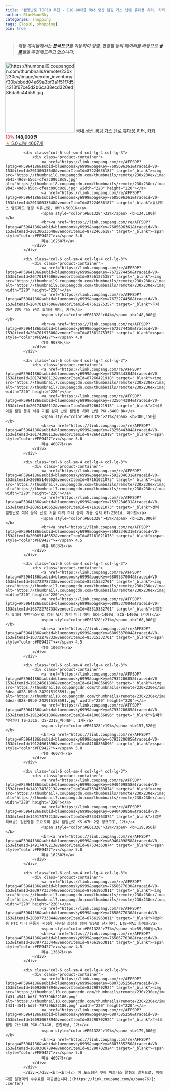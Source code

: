 ```yaml
---
title: "캠핑난로 TOP10 추천 - [10~60대] 국내 생산 캠핑 가스 난로 휴대용 히터, 카키"
author: BlueMoonSky
categories: shopping
tags: [Top10, shopping]
pin: true
---
```


> ##### 해당 게시물에서는 [**분석도구**](https://itemscout.io/)를 이용하여 **성별**, **연령별** 등의 데이터를 바탕으로 [**상품**](https://link.coupang.com/a/baae76)들을 추천해드리고 있습니다.
<div class="container"><div class="row">
            <div class="col-6 col-sm-4 col-lg-4 col-lg-3">
                <div class="product-container">
                    <a href="https://link.coupang.com/re/AFFSDP?lptag=AF5964186&subid=bluemoonsky6999&pageKey=7672274450&traceid=V0-153&itemId=20470197606&vendorItemId=87561275357" target="_blank"><img src="https://thumbnail9.coupangcdn.com/thumbnails/remote/230x230ex/image/vendor_inventory/f30b/bbdd04e69a3bf3a1f51f7d54213f67ce5d2b6ca38ecd320ed86da9c44559.jpg" alt="https://thumbnail9.coupangcdn.com/thumbnails/remote/230x230ex/image/vendor_inventory/f30b/bbdd04e69a3bf3a1f51f7d54213f67ce5d2b6ca38ecd320ed86da9c44559.jpg" width="220" height="220"></a>
                    <a href="https://link.coupang.com/re/AFFSDP?lptag=AF5964186&subid=bluemoonsky6999&pageKey=7672274450&traceid=V0-153&itemId=20470197606&vendorItemId=87561275357" target="_blank">국내 생산 캠핑 가스 난로 휴대용 히터, 카키</a>
                    <span style="color:#E61328">18%</span> <b>148,000원</b>
                    <br><a href="https://link.coupang.com/re/AFFSDP?lptag=AF5964186&subid=bluemoonsky6999&pageKey=7672274450&traceid=V0-153&itemId=20470197606&vendorItemId=87561275357" target="_blank"><span style="color:#FE9427">★</span> 5.0
                    리뷰 4607개</a>
                </div>
            </div>
            
            <div class="col-6 col-sm-4 col-lg-4 col-lg-3">
                <div class="product-container">
                    <a href="https://link.coupang.com/re/AFFSDP?lptag=AF5964186&subid=bluemoonsky6999&pageKey=7605696361&traceid=V0-153&itemId=20130633648&vendorItemId=87224656187" target="_blank"><img src="https://thumbnail8.coupangcdn.com/thumbnails/remote/230x230ex/image/retail/images/2023/09/18/13/3/62e58184-9b43-49d8-b56c-cfeac090c8c8.jpg" alt="https://thumbnail8.coupangcdn.com/thumbnails/remote/230x230ex/image/retail/images/2023/09/18/13/3/62e58184-9b43-49d8-b56c-cfeac090c8c8.jpg" width="220" height="220"></a>
                    <a href="https://link.coupang.com/re/AFFSDP?lptag=AF5964186&subid=bluemoonsky6999&pageKey=7605696361&traceid=V0-153&itemId=20130633648&vendorItemId=87224656187" target="_blank">유니맥스 템프라도 캠핑 석유난로, UMPH-5001K</a>
                    <span style="color:#E61328">32%</span> <b>134,100원</b>
                    <br><a href="https://link.coupang.com/re/AFFSDP?lptag=AF5964186&subid=bluemoonsky6999&pageKey=7605696361&traceid=V0-153&itemId=20130633648&vendorItemId=87224656187" target="_blank"><span style="color:#FE9427">★</span> 5.0
                    리뷰 16268개</a>
                </div>
            </div>
            
            <div class="col-6 col-sm-4 col-lg-4 col-lg-3">
                <div class="product-container">
                    <a href="https://link.coupang.com/re/AFFSDP?lptag=AF5964186&subid=bluemoonsky6999&pageKey=7672274450&traceid=V0-153&itemId=20470197606&vendorItemId=87561275357" target="_blank"><img src="https://thumbnail9.coupangcdn.com/thumbnails/remote/230x230ex/image/vendor_inventory/f30b/bbdd04e69a3bf3a1f51f7d54213f67ce5d2b6ca38ecd320ed86da9c44559.jpg" alt="https://thumbnail9.coupangcdn.com/thumbnails/remote/230x230ex/image/vendor_inventory/f30b/bbdd04e69a3bf3a1f51f7d54213f67ce5d2b6ca38ecd320ed86da9c44559.jpg" width="220" height="220"></a>
                    <a href="https://link.coupang.com/re/AFFSDP?lptag=AF5964186&subid=bluemoonsky6999&pageKey=7672274450&traceid=V0-153&itemId=20470197606&vendorItemId=87561275357" target="_blank">국내 생산 캠핑 가스 난로 휴대용 히터, 카키</a>
                    <span style="color:#E61328">64%</span> <b>148,000원</b>
                    <br><a href="https://link.coupang.com/re/AFFSDP?lptag=AF5964186&subid=bluemoonsky6999&pageKey=7672274450&traceid=V0-153&itemId=20470197606&vendorItemId=87561275357" target="_blank"><span style="color:#FE9427">★</span> 4.0
                    리뷰 908개</a>
                </div>
            </div>
            
            <div class="col-6 col-sm-4 col-lg-4 col-lg-3">
                <div class="product-container">
                    <a href="https://link.coupang.com/re/AFFSDP?lptag=AF5964186&subid=bluemoonsky6999&pageKey=7325644384&traceid=V0-153&itemId=20174380112&vendorItemId=87266421918" target="_blank"><img src="https://thumbnail7.coupangcdn.com/thumbnails/remote/230x230ex/image/vendor_inventory/e57b/082de2c6c15661908dc2d331ed25cac74f66d2552ea8de685cca286a488f.jpg" alt="https://thumbnail7.coupangcdn.com/thumbnails/remote/230x230ex/image/vendor_inventory/e57b/082de2c6c15661908dc2d331ed25cac74f66d2552ea8de685cca286a488f.jpg" width="220" height="220"></a>
                    <a href="https://link.coupang.com/re/AFFSDP?lptag=AF5964186&subid=bluemoonsky6999&pageKey=7325644384&traceid=V0-153&itemId=20174380112&vendorItemId=87266421918" target="_blank">파세코 겨울 캠핑 등유 석유 기름 심지 난로 캠핑용 히터 난방 PKH-6400 DK</a>
                    <span style="color:#E61328">21%</span> <b>300,150원</b>
                    <br><a href="https://link.coupang.com/re/AFFSDP?lptag=AF5964186&subid=bluemoonsky6999&pageKey=7325644384&traceid=V0-153&itemId=20174380112&vendorItemId=87266421918" target="_blank"><span style="color:#FE9427">★</span> 5.0
                    리뷰 4607개</a>
                </div>
            </div>
            
            <div class="col-6 col-sm-4 col-lg-4 col-lg-3">
                <div class="product-container">
                    <a href="https://link.coupang.com/re/AFFSDP?lptag=AF5964186&subid=bluemoonsky6999&pageKey=7592234631&traceid=V0-153&itemId=20065146652&vendorItemId=87161021073" target="_blank"><img src="https://thumbnail7.coupangcdn.com/thumbnails/remote/230x230ex/image/vendor_inventory/7872/15b5d4f2d54fad395787d4193001be24a4454ea026056fe4222a7412bcfa.jpg" alt="https://thumbnail7.coupangcdn.com/thumbnails/remote/230x230ex/image/vendor_inventory/7872/15b5d4f2d54fad395787d4193001be24a4454ea026056fe4222a7412bcfa.jpg" width="220" height="220"></a>
                    <a href="https://link.coupang.com/re/AFFSDP?lptag=AF5964186&subid=bluemoonsky6999&pageKey=7592234631&traceid=V0-153&itemId=20065146652&vendorItemId=87161021073" target="_blank">젠텍 캠핑난로 석유 등유 난로 기름 야외 히터 동계 겨울 심지 GT-2301W, 화이트</a>
                    <span style="color:#E61328">45%</span> <b>128,000원</b>
                    <br><a href="https://link.coupang.com/re/AFFSDP?lptag=AF5964186&subid=bluemoonsky6999&pageKey=7592234631&traceid=V0-153&itemId=20065146652&vendorItemId=87161021073" target="_blank"><span style="color:#FE9427">★</span> 4.5
                    리뷰 6083개</a>
                </div>
            </div>
            
            <div class="col-6 col-sm-4 col-lg-4 col-lg-3">
                <div class="product-container">
                    <a href="https://link.coupang.com/re/AFFSDP?lptag=AF5964186&subid=bluemoonsky6999&pageKey=6809537004&traceid=V0-153&itemId=16372278733&vendorItemId=83315332701" target="_blank"><img src="https://thumbnail7.coupangcdn.com/thumbnails/remote/230x230ex/image/vendor_inventory/2892/63ad6aec78da6ff4bf6f183e15bf769ac48d516bae5c6b4b7f5fb0c77f6e.jpg" alt="https://thumbnail7.coupangcdn.com/thumbnails/remote/230x230ex/image/vendor_inventory/2892/63ad6aec78da6ff4bf6f183e15bf769ac48d516bae5c6b4b7f5fb0c77f6e.jpg" width="220" height="220"></a>
                    <a href="https://link.coupang.com/re/AFFSDP?lptag=AF5964186&subid=bluemoonsky6999&pageKey=6809537004&traceid=V0-153&itemId=16372278733&vendorItemId=83315332701" target="_blank">신일전자 휴대용 부탄가스난로 캠핑 낚시 차박 미니 히터 SCG-1400W, SCG-1400W (카키)</a>
                    <span style="color:#E61328">21%</span> <b>168,000원</b>
                    <br><a href="https://link.coupang.com/re/AFFSDP?lptag=AF5964186&subid=bluemoonsky6999&pageKey=6809537004&traceid=V0-153&itemId=16372278733&vendorItemId=83315332701" target="_blank"><span style="color:#FE9427">★</span> 4.5
                    리뷰 1003개</a>
                </div>
            </div>
            
            <div class="col-6 col-sm-4 col-lg-4 col-lg-3">
                <div class="product-container">
                    <a href="https://link.coupang.com/re/AFFSDP?lptag=AF5964186&subid=bluemoonsky6999&pageKey=6793220685&traceid=V0-153&itemId=19124661896&vendorItemId=84100856896" target="_blank"><img src="https://thumbnail10.coupangcdn.com/thumbnails/remote/230x230ex/image/retail/images/2022/11/29/18/0/ceacb1c4-6dea-4828-89b0-2429f5198591.jpg" alt="https://thumbnail10.coupangcdn.com/thumbnails/remote/230x230ex/image/retail/images/2022/11/29/18/0/ceacb1c4-6dea-4828-89b0-2429f5198591.jpg" width="220" height="220"></a>
                    <a href="https://link.coupang.com/re/AFFSDP?lptag=AF5964186&subid=bluemoonsky6999&pageKey=6793220685&traceid=V0-153&itemId=19124661896&vendorItemId=84100856896" target="_blank">알파카 석유히터 TS-231S, DS-231S_아이보리, 1개</a>
                    <span style="color:#E61328">19%</span> <b>157,520원</b>
                    <br><a href="https://link.coupang.com/re/AFFSDP?lptag=AF5964186&subid=bluemoonsky6999&pageKey=6793220685&traceid=V0-153&itemId=19124661896&vendorItemId=84100856896" target="_blank"><span style="color:#FE9427">★</span> 5.0
                    리뷰 4607개</a>
                </div>
            </div>
            
            <div class="col-6 col-sm-4 col-lg-4 col-lg-3">
                <div class="product-container">
                    <a href="https://link.coupang.com/re/AFFSDP?lptag=AF5964186&subid=bluemoonsky6999&pageKey=6940409858&traceid=V0-153&itemId=14917478213&vendorItemId=87534363874" target="_blank"><img src="https://thumbnail7.coupangcdn.com/thumbnails/remote/230x230ex/image/vendor_inventory/179e/36d62c538f577507238f7eac952680479a44e9612523592ff5b0febc2b7c.png" alt="https://thumbnail7.coupangcdn.com/thumbnails/remote/230x230ex/image/vendor_inventory/179e/36d62c538f577507238f7eac952680479a44e9612523592ff5b0febc2b7c.png" width="220" height="220"></a>
                    <a href="https://link.coupang.com/re/AFFSDP?lptag=AF5964186&subid=bluemoonsky6999&pageKey=6940409858&traceid=V0-153&itemId=14917478213&vendorItemId=87534363874" target="_blank">(일본직배송) 일본명품 도요토미 옴니 캠핑난로 KS-67H 2중 탱크구조, 1개</a>
                    <span style="color:#E61328">32%</span> <b>119,950원</b>
                    <br><a href="https://link.coupang.com/re/AFFSDP?lptag=AF5964186&subid=bluemoonsky6999&pageKey=6940409858&traceid=V0-153&itemId=14917478213&vendorItemId=87534363874" target="_blank"><span style="color:#FE9427">★</span> 5.0
                    리뷰 16268개</a>
                </div>
            </div>
            
            <div class="col-6 col-sm-4 col-lg-4 col-lg-3">
                <div class="product-container">
                    <a href="https://link.coupang.com/re/AFFSDP?lptag=AF5964186&subid=bluemoonsky6999&pageKey=7658677030&traceid=V0-153&itemId=20397733344&vendorItemId=87661963811" target="_blank"><img src="https://thumbnail7.coupangcdn.com/thumbnails/remote/230x230ex/image/vendor_inventory/c371/d54f85d1c143d9e1953093cd55ca3dfd0d4b4250d9a4ff4a28af09df9b86.png" alt="https://thumbnail7.coupangcdn.com/thumbnails/remote/230x230ex/image/vendor_inventory/c371/d54f85d1c143d9e1953093cd55ca3dfd0d4b4250d9a4ff4a28af09df9b86.png" width="220" height="220"></a>
                    <a href="https://link.coupang.com/re/AFFSDP?lptag=AF5964186&subid=bluemoonsky6999&pageKey=7658677030&traceid=V0-153&itemId=20397733344&vendorItemId=87661963811" target="_blank">리브더봄 PTC 미니 온풍기 가정용 사무실 화장실 캠핑 발난로 전기히터, LTB-WA1 화이트</a>
                    <span style="color:#E61328">77%</span> <b>59,000원</b>
                    <br><a href="https://link.coupang.com/re/AFFSDP?lptag=AF5964186&subid=bluemoonsky6999&pageKey=7658677030&traceid=V0-153&itemId=20397733344&vendorItemId=87661963811" target="_blank"><span style="color:#FE9427">★</span> 4.5
                    리뷰 1366개</a>
                </div>
            </div>
            
            <div class="col-6 col-sm-4 col-lg-4 col-lg-3">
                <div class="product-container">
                    <a href="https://link.coupang.com/re/AFFSDP?lptag=AF5964186&subid=bluemoonsky6999&pageKey=6807385250&traceid=V0-153&itemId=16093067894&vendorItemId=83290702924" target="_blank"><img src="https://thumbnail10.coupangcdn.com/thumbnails/remote/230x230ex/image/retail/images/2022/09/28/15/8/96840c84-f431-4541-bd5f-797396b22186.png" alt="https://thumbnail10.coupangcdn.com/thumbnails/remote/230x230ex/image/retail/images/2022/09/28/15/8/96840c84-f431-4541-bd5f-797396b22186.png" width="220" height="220"></a>
                    <a href="https://link.coupang.com/re/AFFSDP?lptag=AF5964186&subid=bluemoonsky6999&pageKey=6807385250&traceid=V0-153&itemId=16093067894&vendorItemId=83290702924" target="_blank">파세코 캠핑 가스히터 PGH-C14GH, 혼합색상, 1개</a>
                    <span style="color:#E61328">19%</span> <b>179,000원</b>
                    <br><a href="https://link.coupang.com/re/AFFSDP?lptag=AF5964186&subid=bluemoonsky6999&pageKey=6807385250&traceid=V0-153&itemId=16093067894&vendorItemId=83290702924" target="_blank"><span style="color:#FE9427">★</span> 5.0
                    리뷰 4607개</a>
                </div>
            </div>
            </div></div><br><br>[👉 이 포스팅은 쿠팡 파트너스 활동의 일환으로, 이에 따른 일정액의 수수료를 제공받습니다.](https://link.coupang.com/a/baae76){: .center}
